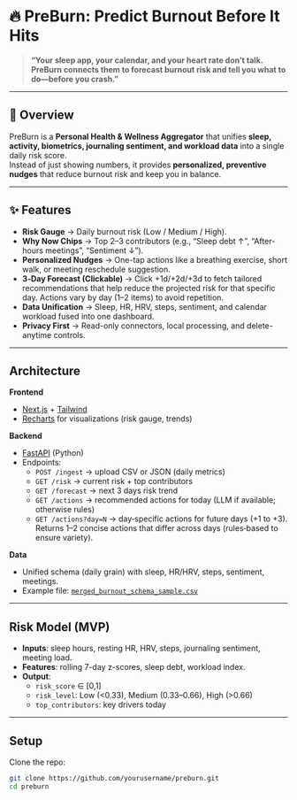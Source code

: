 # 🔥 PreBurn: Predict Burnout Before It Hits

> **“Your sleep app, your calendar, and your heart rate don’t talk.  
> PreBurn connects them to forecast burnout risk and tell you what to do—before you crash.”**

---

## 🚀 Overview
PreBurn is a **Personal Health & Wellness Aggregator** that unifies **sleep, activity, biometrics, journaling sentiment, and workload data** into a single daily risk score.  
Instead of just showing numbers, it provides **personalized, preventive nudges** that reduce burnout risk and keep you in balance.

---

## ✨ Features
- **Risk Gauge** → Daily burnout risk (Low / Medium / High).  
- **Why Now Chips** → Top 2–3 contributors (e.g., “Sleep debt ↑”, “After-hours meetings”, “Sentiment ↓”).  
- **Personalized Nudges** → One-tap actions like a breathing exercise, short walk, or meeting reschedule suggestion.  
- **3‑Day Forecast (Clickable)** → Click +1d/+2d/+3d to fetch tailored recommendations that help reduce the projected risk for that specific day. Actions vary by day (1–2 items) to avoid repetition.  
- **Data Unification** → Sleep, HR, HRV, steps, sentiment, and calendar workload fused into one dashboard.  
- **Privacy First** → Read-only connectors, local processing, and delete-anytime controls.

---

## Architecture
**Frontend**
- [Next.js](https://nextjs.org/) + [Tailwind](https://tailwindcss.com/)  
- [Recharts](https://recharts.org/) for visualizations (risk gauge, trends)

**Backend**
- [FastAPI](https://fastapi.tiangolo.com/) (Python)  
- Endpoints:
  - `POST /ingest` → upload CSV or JSON (daily metrics)  
  - `GET /risk` → current risk + top contributors  
  - `GET /forecast` → next 3 days risk trend  
  - `GET /actions` → recommended actions for today (LLM if available; otherwise rules)
  - `GET /actions?day=N` → day‑specific actions for future days (+1 to +3). Returns 1–2 concise actions that differ across days (rules‑based to ensure variety).  

**Data**
- Unified schema (daily grain) with sleep, HR/HRV, steps, sentiment, meetings.  
- Example file: [`merged_burnout_schema_sample.csv`](./data/merged_burnout_schema_sample.csv)

---

## Risk Model (MVP)
- **Inputs**: sleep hours, resting HR, HRV, steps, journaling sentiment, meeting load.  
- **Features**: rolling 7-day z-scores, sleep debt, workload index.  
- **Output**:  
  - `risk_score` ∈ [0,1]  
  - `risk_level`: Low (<0.33), Medium (0.33–0.66), High (>0.66)  
  - `top_contributors`: key drivers today  

---

## Setup
Clone the repo:
```bash
git clone https://github.com/yourusername/preburn.git
cd preburn
